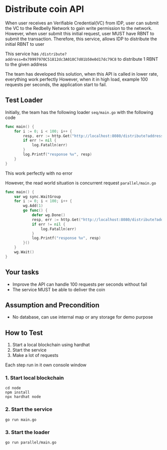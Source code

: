 # Distribute coin API

When user receives an Verifiable Credential(VC) from IDP, user can submit the VC to the Redbelly Network
to gain write permission to the network. However, when user submit this initial request, user MUST have RBNT
to submit the transaction. Therefore, this service, allows IDP to distribute the initial RBNT to user

This service has `/distribute?address=0x70997970C51812dc3A010C7d01b50e0d17dc79C8` to distribute 1 RBNT to
the given address

The team has developed this solution, when this API is called in lower rate, everything work perfectly
However, when it in high load, example 100 requests per seconds, the application start to fail.

## Test Loader

Initially, the team has the following loader `seq/main.go` with the following code

```go
func main() {
	for i := 0; i < 100; i++ {
		resp, err := http.Get("http://localhost:8080/distribute?address=0x70997970C51812dc3A010C7d01b50e0d17dc79C8")
		if err != nil {
			log.Fatalln(err)
		}
		log.Printf("response %v", resp)
	}
}
```

This work perfectly with no error

However, the read world situation is concurrent request `parallel/main.go`

```go
func main() {
	var wg sync.WaitGroup
	for i := 0; i < 100; i++ {
		wg.Add(1)
		go func() {
			defer wg.Done()
			resp, err := http.Get("http://localhost:8080/distribute?address=0x70997970C51812dc3A010C7d01b50e0d17dc79C8")
			if err != nil {
				log.Fatalln(err)
			}
			log.Printf("response %v", resp)
		}()
	}
	wg.Wait()
}
```

## Your tasks

* Improve the API can handle 100 requests per seconds without fail
* The service MUST be able to deliver the coin

## Assumption and Precondition

* No database, can use internal map or any storage for demo purpose

## How to Test

1. Start a local blockchain using hardhat
2. Start the service
3. Make a lot of requests

Each step run in it own console window

### 1. Start local blockchain

```shell
cd node
npm install
npx hardhat node
```

### 2. Start the service

```shell
go run main.go
```

### 3. Start the loader

```shell
go run parallel/main.go
```